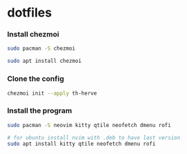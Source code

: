 # dotfiles

### Install chezmoi

```bash 
sudo pacman -S chezmoi

sudo apt install chezmoi
```
### Clone the config

```bash
chezmoi init --apply th-herve
```
### Install the program

```bash
sudo pacman -S neovim kitty qtile neofetch dmenu rofi

# for ubuntu install nvim with .deb to have last version
sudo apt install kitty qtile neofetch dmenu rofi
```

